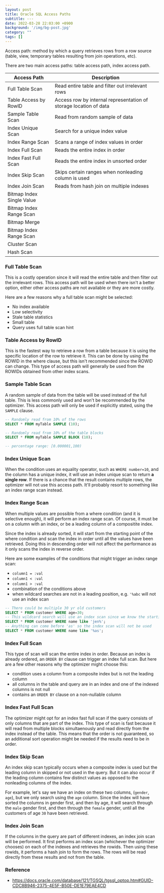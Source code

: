 ```yaml
---
layout: post
title: Oracle SQL Access Paths
subtitle: ---
date: 2022-03-28 22:03:00 +0900
background: '/img/bg-post.jpg'
category: ""
tags: []
---
```


Access path: method by which a query retrieves rows from a row source (table, view, temporary tables resulting from join operations, etc). 

There are two main access paths: table access path, index access path. 

| Access Path | Description |
| --- | --- |
| Full Table Scan | Read entire table and filter out irrelevant rows |
| Table Access by RowID | Access row by internal representation of storage location of data | 
| Sample Table Scan | Read from random sample of data |
| Index Unique Scan | Search for a unique index value |
| Index Range Scan | Scans a range of index values in order |
| Index Full Scan | Reads the entire index in order |
| Index Fast Full Scan | Reads the entire index in unsorted order |
| Index Skip Scan | Skips certain ranges when nonleading column is used |
| Index Join Scan | Reads from hash join on multiple indexes |
| Bitmap Index Single Value |
| Bitmap Index Range Scan |
| Bitmap Merge |
| Bitmap Index Range Scan |
| Cluster Scan |
| Hash Scan |

### Full Table Scan
This is a costly operation since it will read the entire table and then filter out the irrelevant rows. This access path will be used when there isn't a better option, either other access paths are not available or they are more costly. 

Here are a few reasons why a full table scan might be selected:
* No index available
* Low selectivity 
* Stale table statistics
* Small table
* Query uses full table scan hint

### Table Access by RowID
This is the fastest way to retrieve a row from a table because it is using the specific location of the row to retrieve it. This can be done by using the ROWID in the where clause, but this isn't recommended since the ROWID can change. This type of access path will generally be used from the ROWIDs obtained from other index scans. 

### Sample Table Scan
A random sample of data from the table will be used instead of the full table. This is less commonly used and won't be recommended by the optimizer. This access path will only be used if explicitly stated, using the `SAMPLE` clause. 

```sql
-- Randomly read from 10% of the rows
SELECT * FROM myTable SAMPLE (10);

-- Randomly read from 10% of the table blocks
SELECT * FROM myTable SAMPLE BLOCK (10);

-- percentage range: [0.000001,100)
```

### Index Unique Scan
When the condition uses an equality operator, such as `WHERE number=10`, and the column has a unique index, it will use an index unique scan to return **a single row**. If there is a chance that the result contains multiple rows, the optimizer will not use this access path. It'll probably resort to something like an index range scan instead.

### Index Range Scan
When multiple values are possible from a where condition (and it is selective enough), it will perform an index range scan. Of course, it must be on a column with an index, or be a leading column of a compositite index. 

Since the index is already sorted, it will start from the starting point of the where condition and scan the index in order until all the values have been retrieved. Doing this in descending order will not affect the performance as it only scans the index in reverse order. 

Here are some examples of the conditions that might trigger an index range scan:

* `column1 = :val`
* `column1 < :val`
* `column1 > :val`
* combination of the conditions above
* when wildcard searches are not in a leading position, e.g. `'%abc` will not use an index scan

```sql
-- There could be multiple 30 yr old customers
SELECT * FROM customer WHERE age=30;
-- This wildcard search will use an index scan since we know the starting point in the index
SELECT * FROM customer WHERE name like 'jen%';
-- Anything can come before 'as' so the index scan will not be used
SELECT * FROM customer WHERE name like '%as';
```

### Index Full Scan
This type of scan will scan the entire index in order. Because an index is already ordered, an `ORDER BY` clause can trigger an index full scan. But here are a few other reasons why the optimizer might choose this:

* condition uses a column from a composite index but is not the leading column
* all columns in the table and query are in an index and one of the indexed columns is not null
* contains an `ORDER BY` clause on a non-nullable column

### Index Fast Full Scan
The optimizer might opt for an index fast full scan if the query consists of only columns that are part of the index. This type of scan is fast because it will read from multiple blocks simultaenously and read directly from the index instead of the table. This means that the order is not guaranteed, so an additional sort operation might be needed if the results need to be in order. 


### Index Skip Scan
An index skip scan typically occurs when a composite index is used but the leading column in skipped or not used in the query. But it can also occur if the leading column contains few distinct values as opposed to the nonleading columns of the index. 

For example, let's say we have an index on these two columns, (`gender`, `age`), but we only search using the `age` column. Since the index will have sorted the columns in gender first, and then by age, it will search through the `male` gender first, and then through the `female` gender, until all the customers of age `30` have been retrieved. 

### Index Join Scan
If the columns in the query are part of different indexes, an index join scan will be performed. It first performs an index scan (whichever the optimizer chooses) on each of the indexes and retrieves the rowids. Then using these rowids, it performs a hash join to form the rows. The rows will be read directly from these results and not from the table. 

### Reference
* https://docs.oracle.com/database/121/TGSQL/tgsql_optop.htm#GUID-CDC8B946-2375-4E5F-B50E-DE1E79EAE4CD
